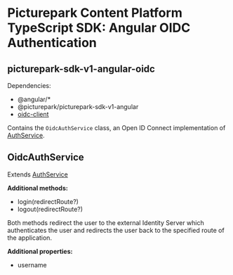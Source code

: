 # Picturepark Content Platform TypeScript SDK: Angular OIDC Authentication

## picturepark-sdk-v1-angular-oidc

Dependencies: 

- @angular/*
- @picturepark/picturepark-sdk-v1-angular
- [oidc-client](https://www.npmjs.com/package/oidc-client)

Contains the `OidcAuthService` class, an Open ID Connect implementation of [AuthService](../picturepark-sdk-v1-angular/AuthService.md).

## OidcAuthService

Extends [AuthService](../picturepark-sdk-v1-angular/AuthService.md)

**Additional methods:** 

- login(redirectRoute?)
- logout(redirectRoute?)

Both methods redirect the user to the external Identity Server which authenticates the user and redirects the user back to the specified route of the application. 

**Additional properties:** 

- username
